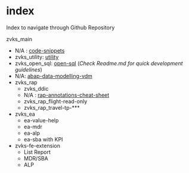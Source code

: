 # index
Index to navigate through Github Repository

zvks_main
- N/A : [code-snippets](https://github.com/zvikesh/code-snippets)
- zvks_utility: [utility](https://github.com/zvikesh/utility)
- zvks_open_sql: [open-sql](https://github.com/zvikesh/open-sql) (_Check Readme.md for quick development guidelines_)
- N/A: [abap-data-modelling-vdm](https://github.com/zvikesh/abap-data-modelling-vdm)
- zvks_rap
  - zvks_ddic
  - N/A : [rap-annotations-cheat-sheet](https://github.com/zvikesh/rap-annotations-cheat-sheet)
  - zvks_rap_flight-read-only
  - zvks_rap_travel-tp-***
- zvks_ea
  - ea-value-help
  - ea-mdr
  - ea-alp
  - ea-sba with KPI
- zvks-fe-extension
  - List Report
  - MDR/SBA
  - ALP
